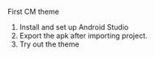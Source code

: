 First CM theme 
1. Install and set up Android Studio
2. Export the apk after importing project.
3. Try out the theme

